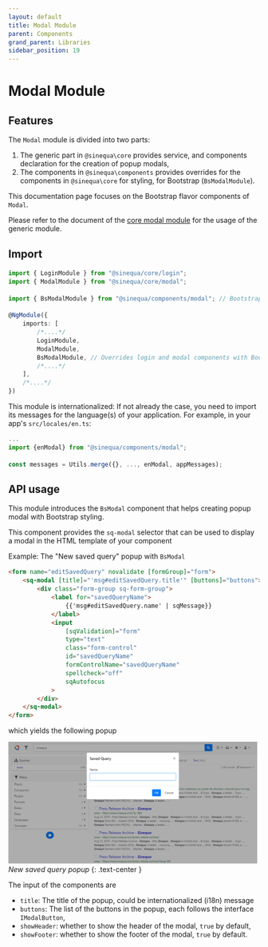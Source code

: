 ```yaml
---
layout: default
title: Modal Module
parent: Components
grand_parent: Libraries
sidebar_position: 19
---
```


# Modal Module

## Features

The `Modal` module is divided into two parts:

1. The generic part in `@sinequa\core` provides service, and components declaration for the creation of popup modals,
2. The components in `@sinequa\components` provides overrides for the components in `@sinequa\core` for styling, for Bootstrap (`BsModalModule`).

This documentation page focuses on the Bootstrap flavor components of `Modal`.

Please refer to the document of the [core modal module](/docs/libraries/core/modal.md) for the usage of the generic module.

## Import

```typescript
import { LoginModule } from "@sinequa/core/login";
import { ModalModule } from "@sinequa/core/modal";

import { BsModalModule } from "@sinequa/components/modal"; // Bootstrap flavor of Modal

@NgModule({
    imports: [
        /*....*/
        LoginModule,
        ModalModule,
        BsModalModule, // Overrides login and modal components with Bootstrap components
        /*....*/
    ],
    /*....*/
})
```

This module is internationalized: If not already the case, you need to import its messages for the language(s) of your application. For example, in your app's `src/locales/en.ts`:

```ts
...
import {enModal} from "@sinequa/components/modal";

const messages = Utils.merge({}, ..., enModal, appMessages);
```

## API usage

This module introduces the `BsModal` component that helps creating popup modal with Bootstrap styling.

This component provides the `sq-modal` selector that can be used to display a modal in the HTML template of your component

Example: The "New saved query" popup with `BsModal`

```html
<form name="editSavedQuery" novalidate [formGroup]="form">
    <sq-modal [title]="'msg#editSavedQuery.title'" [buttons]="buttons">
        <div class="form-group sq-form-group">
            <label for="savedQueryName">
                {{'msg#editSavedQuery.name' | sqMessage}}
            </label>
            <input
                [sqValidation]="form"
                type="text"
                class="form-control"
                id="savedQueryName"
                formControlName="savedQueryName"
                spellcheck="off"
                sqAutofocus
            >
        </div>
    </sq-modal>
</form>
```

which yields the following popup

![New saved query popup](/assets/modules/modal/modal-new-saved-query.png)
*New saved query popup*
{: .text-center }

The input of the components are

* `title`: The title of the popup, could be internationalized (i18n) message
* `buttons`: The list of the buttons in the popup, each follows the interface `IModalButton`,
* `showHeader`: whether to show the header of the modal, `true` by default,
* `showFooter`: whether to show the footer of the modal, `true` by default.
